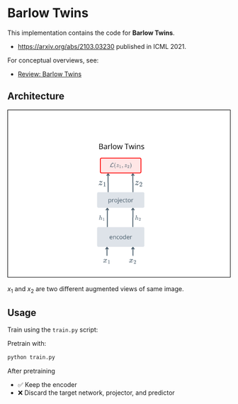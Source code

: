 # Barlow Twins
This implementation contains the code for **Barlow Twins**.
- https://arxiv.org/abs/2103.03230 published in ICML 2021.

For conceptual overviews, see:  
- [Review: Barlow Twins](https://medium.com/@nazimbendib/paper-explained-barlow-twins-self-supervised-learning-via-redundancy-reduction-barlow-twins-92c90b49b21e)  


## Architecture

![Barlow Twins architecture diagram](../../images/BarlowTwins.png)

$x_1$ and $x_2$ are two different augmented views of same image.

## Usage

Train using the `train.py` script:

Pretrain with:

```bash
python train.py 
```

After pretraining
- ✅ Keep the encoder
- ❌ Discard the target network, projector, and predictor